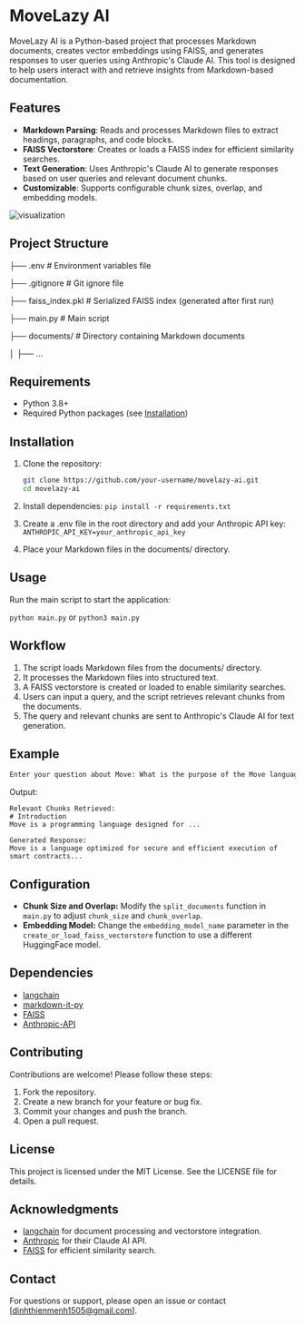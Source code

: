 # MoveLazy AI

MoveLazy AI is a Python-based project that processes Markdown documents, creates vector embeddings using FAISS, and generates responses to user queries using Anthropic's Claude AI. This tool is designed to help users interact with and retrieve insights from Markdown-based documentation.

## Features

- **Markdown Parsing**: Reads and processes Markdown files to extract headings, paragraphs, and code blocks.
- **FAISS Vectorstore**: Creates or loads a FAISS index for efficient similarity searches.
- **Text Generation**: Uses Anthropic's Claude AI to generate responses based on user queries and relevant document chunks.
- **Customizable**: Supports configurable chunk sizes, overlap, and embedding models.

![visualization](https://github.com/user-attachments/assets/ebc75122-a175-4436-add0-4fa779d1ad2c)

## Project Structure
├── .env # Environment variables file

├── .gitignore # Git ignore file

├── faiss_index.pkl # Serialized FAISS index (generated after first run)

├── main.py # Main script

├── documents/ # Directory containing Markdown documents

│ ├── ...

## Requirements

- Python 3.8+
- Required Python packages (see [Installation](#installation))

## Installation

1. Clone the repository:
   ```bash
   git clone https://github.com/your-username/movelazy-ai.git
   cd movelazy-ai
   ```

2. Install dependencies:
`pip install -r requirements.txt`

3. Create a .env file in the root directory and add your Anthropic API key:
`ANTHROPIC_API_KEY=your_anthropic_api_key`

4. Place your Markdown files in the documents/ directory.

## Usage
Run the main script to start the application:

`python main.py` or `python3 main.py`

## Workflow
1. The script loads Markdown files from the documents/ directory.
2. It processes the Markdown files into structured text.
3. A FAISS vectorstore is created or loaded to enable similarity searches.
4. Users can input a query, and the script retrieves relevant chunks from the documents.
5. The query and relevant chunks are sent to Anthropic's Claude AI for text generation.

## Example
```bash
Enter your question about Move: What is the purpose of the Move language?
```
Output:
```
Relevant Chunks Retrieved:
# Introduction
Move is a programming language designed for ...

Generated Response:
Move is a language optimized for secure and efficient execution of smart contracts...
```

## Configuration
- **Chunk Size and Overlap:** Modify the `split_documents` function in `main.py` to adjust `chunk_size` and `chunk_overlap`.
- **Embedding Model:** Change the `embedding_model_name` parameter in the `create_or_load_faiss_vectorstore` function to use a different HuggingFace model.

## Dependencies
- [langchain](https://github.com/langchain-ai/langchain)
- [markdown-it-py](https://github.com/executablebooks/markdown-it-py)
- [FAISS](https://github.com/facebookresearch/faiss)
- [Anthropic-API](https://www.anthropic.com/)

## Contributing
Contributions are welcome! Please follow these steps:
1. Fork the repository.
2. Create a new branch for your feature or bug fix.
3. Commit your changes and push the branch.
4. Open a pull request.

## License
This project is licensed under the MIT License. See the LICENSE file for details.

## Acknowledgments
- [langchain](https://github.com/langchain-ai/langchain) for document processing and vectorstore integration.
- [Anthropic](https://www.anthropic.com/) for their Claude AI API.
- [FAISS](https://github.com/facebookresearch/faiss) for efficient similarity search.

## Contact
For questions or support, please open an issue or contact [dinhthienmenh1505@gmail.com].
